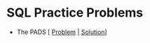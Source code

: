 # SQL Practice Problems
* The PADS [ [Problem](https://www.hackerrank.com/challenges/the-pads/problem) | [Solution](https://github.com/SiddharthaPramanik/Hacker-Rank/blob/master/SQL/the-pads.sql)]